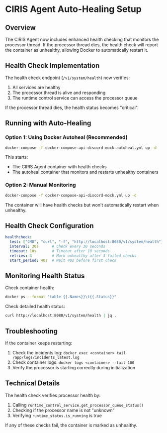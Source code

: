# CIRIS Agent Auto-Healing Setup

## Overview

The CIRIS Agent now includes enhanced health checking that monitors the processor thread. If the processor thread dies, the health check will report the container as unhealthy, allowing Docker to automatically restart it.

## Health Check Implementation

The health check endpoint (`/v1/system/health`) now verifies:
1. All services are healthy
2. The processor thread is alive and responding
3. The runtime control service can access the processor queue

If the processor thread dies, the health status becomes "critical".

## Running with Auto-Healing

### Option 1: Using Docker Autoheal (Recommended)

```bash
docker-compose -f docker-compose-api-discord-mock-autoheal.yml up -d
```

This starts:
- The CIRIS Agent container with health checks
- The autoheal container that monitors and restarts unhealthy containers

### Option 2: Manual Monitoring

```bash
docker-compose -f docker-compose-api-discord-mock.yml up -d
```

The container will have health checks but won't automatically restart when unhealthy.

## Health Check Configuration

```yaml
healthcheck:
  test: ["CMD", "curl", "-f", "http://localhost:8080/v1/system/health"]
  interval: 30s      # Check every 30 seconds
  timeout: 10s       # Timeout after 10 seconds
  retries: 3         # Mark unhealthy after 3 failed checks
  start_period: 40s  # Wait 40s before first check
```

## Monitoring Health Status

Check container health:
```bash
docker ps --format "table {{.Names}}\t{{.Status}}"
```

Check detailed health status:
```bash
curl http://localhost:8080/v1/system/health | jq .
```

## Troubleshooting

If the container keeps restarting:
1. Check the incidents log: `docker exec <container> tail /app/logs/incidents_latest.log`
2. Check container logs: `docker logs <container> --tail 100`
3. Verify the processor is starting correctly during initialization

## Technical Details

The health check verifies processor health by:
1. Calling `runtime_control_service.get_processor_queue_status()`
2. Checking if the processor name is not "unknown"
3. Verifying `runtime_status.is_running` is true

If any of these checks fail, the container is marked as unhealthy.
